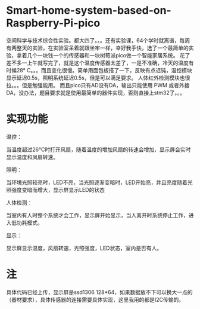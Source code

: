 # Smart-home-system-based-on-Raspberry-Pi-pico

空间科学与技术综合性实验。都大四了。。。还有实验课，64个学时就离谱，每周有两整天的实验，在实验室呆着就跟坐牢一样，幸好我手快，选了一个最简单的实验，拿着几个一块钱一个的传感器和一块树莓派pico做一个智能家居系统。
花了差不多一上午就写完了，就是这个温度传感器太差了，一是不准确，冷天的温度有时候28° C。。。而且变化很慢。简单用面包板搭了一下，反映有点迟钝，温控模块显示延迟0.5s，照明系统延迟0.5s，但是可以满足要求。
人体红外检测模块也很拉。。。但是勉强能用。
而且pico只有AD没有DA，输出只能使用 PWM 或者外接DA，没办法，题目要求就是使用最简单的器件实现，否则直接上stm32了。。。

# 实现功能
温控：

当温度超过26°C时打开风扇，随着温度的增加风扇的转速会增加，显示屏会实时显示温度和凤扇转速。

照明：

当环境光照较亮时，LED不亮，当光照逐渐变暗时，LED开始亮，并且亮度随着光照强度变暗而增大，显示屏显示LED的状态

人体检测：

当室内有人时整个系统才会工作，显示屏开始显示，当人离开时系统停止工作，进入低功耗模式。

显示：

显示屏显示温度，风扇转速，光照强度，LED状态，室内是否有人。

# 注
具体代码已经上传，显示屏是ssd1306 128*64，如果数据放不下可以换大一点的（器材要求），具体传感器的连接需要具体实现，这里我用的都是I2C传输的。
